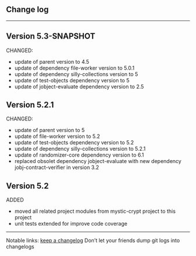 ## Change log
----------------------

Version 5.3-SNAPSHOT
-------------

CHANGED:

- update of parent version to 4.5
- update of dependency file-worker version to 5.0.1
- update of dependency silly-collections version to 5
- update of test-objects dependency version to 5
- update of jobject-evaluate dependency version to 2.5

Version 5.2.1
-------------

CHANGED:

- update of parent version to 5
- update of file-worker version to 5.2
- update of test-objects dependency version to 5.2
- update of dependency silly-collections version to 5.2.1
- update of randomizer-core dependency version to 6.1
- replaced obsolet dependency jobject-evaluate with new dependency jobj-contract-verifier in version 3.2

Version 5.2
-------------

ADDED

- moved all related project modules from mystic-crypt project to this project
- unit tests extended for improve code coverage

-------------

Notable links:
[keep a changelog](http://keepachangelog.com/en/1.0.0/) Don’t let your friends dump git logs into changelogs